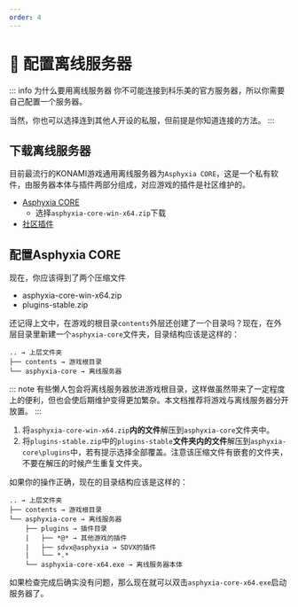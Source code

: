```yaml
---
order: 4
---
```


# :person_fencing: 配置离线服务器

::: info 为什么要用离线服务器
你不可能连接到科乐美的官方服务器，所以你需要自己配置一个服务器。

当然，你也可以选择连到其他人开设的私服，但前提是你知道连接的方法。
:::

## 下载离线服务器

目前最流行的KONAMI游戏通用离线服务器为`Asphyxia CORE`，这是一个私有软件，由服务器本体与插件两部分组成，对应游戏的插件是社区维护的。

+ [Asphyxia CORE](https://github.com/asphyxia-core/asphyxia-core.github.io/releases/latest)
  + 选择`asphyxia-core-win-x64.zip`下载
+ [社区插件](https://github.com/22vv0/asphyxia_plugins/archive/stable.zip)

## 配置Asphyxia CORE

现在，你应该得到了两个压缩文件

+ asphyxia-core-win-x64.zip
+ plugins-stable.zip

还记得上文中，在游戏的根目录`contents`外层还创建了一个目录吗？现在，在外层目录里新建一个`asphyxia-core`文件夹，目录结构应该是这样的：

```
.. → 上层文件夹
├── contents → 游戏根目录
└── asphyxia-core → 离线服务器
```

::: note
有些懒人包会将离线服务器放进游戏根目录，这样做虽然带来了一定程度上的便利，但也会使后期维护变得更加繁杂。本文档推荐将游戏与离线服务器分开放置。
:::

1. 将`asphyxia-core-win-x64.zip`**内的文件**解压到`asphyxia-core`文件夹中。
2. 将`plugins-stable.zip`中的`plugins-stable`**文件夹内的文件**解压到`asphyxia-core\plugins`中，若有提示选择全部覆盖。注意该压缩文件有嵌套的文件夹，不要在解压的时候产生重复文件夹。

如果你的操作正确，现在的目录结构应该是这样的：

```
.. → 上层文件夹
├── contents → 游戏根目录
└── asphyxia-core → 离线服务器
    ├── plugins → 插件目录
    |   ├── *@* → 其他游戏的插件
    |   ├── sdvx@asphyxia → SDVX的插件
    |   └── *.*
    └── asphyxia-core-x64.exe → 离线服务器本体
```

如果检查完成后确实没有问题，那么现在就可以双击`asphyxia-core-x64.exe`启动服务器了。